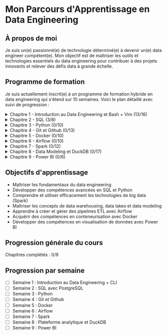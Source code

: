 # Mon Parcours d'Apprentissage en Data Engineering

## À propos de moi
Je suis un(e) passionné(e) de technologie déterminé(e) à devenir un(e) data engineer compétent(e). Mon objectif est de maîtriser les outils et technologies essentiels du data engineering pour contribuer à des projets innovants et relever des défis data à grande échelle.

## Programme de formation
Je suis actuellement inscrit(e) à un programme de formation hybride en data engineering qui s'étend sur 10 semaines. Voici le plan détaillé avec suivi de progression :

<details>
<summary>Chapitre 1 - Introduction au Data Engineering et Bash + Vim (13/16)</summary>

- [x] Introduction au Data Engineering : Aperçu général et historique
- [x] Concepts clés : Différences entre Data Engineer, Data Scientist, Data Analyst, etc.
- [x] Parcours professionnel en Data Engineering
- [x] Collaboration entre les différents rôles data
- [x] Comparaison : Data Engineering vs Data Science
- [ ] Outils et utilisation des données en entreprise
- [ ] Évaluation de la maturité d'un projet Data
- [x] Rôle de l'IA, des LLM et du Data Engineering
- [x] Introduction à la modélisation des données
- [x] Systèmes distribués : fonctionnement et avantages
- [x] Scale Up vs Scale Out : stratégies de mise à l'échelle
- [x] Design Pattern d'une plateforme de données
- [x] Types de Data Pipelines : Batch et Streaming
- [ ] Gestion de la qualité des données
- [x] Commandes Bash essentielles pour Windows/Mac
- [x] Introduction à l'utilisation de Vim
</details>

<details>
<summary>Chapitre 2 - SQL (3/8)</summary>

- [ ] Installation et configuration de PostgreSQL et pgAdmin
- [*] Concepts de base des SGBDR et types de données
- [*] Requêtes SQL : SELECT, CREATE, ALTER TABLE, INSERT, UPDATE, DELETE, DROP
- [*] Utilisation de NULL et requêtes conditionnelles (CASE)
- [ ] Jointures : JOIN, sous-requêtes, CTE, et opérations ensemblistes
- [ ] Travailler avec les dates et heures
- [ ] Fonctions de fenêtrage avancées
- [ ] Fonctions SQL : CAST, CONCAT, SUBSTRING, COALESCE, etc.
</details>

<details>
<summary>Chapitre 3 - Python (0/10)</summary>

- [ ] Introduction à Python et ses usages
- [ ] Installation de Python et configuration de l'environnement de développement
- [ ] Syntaxe de base et variables
- [ ] Types de données en Python
- [ ] Manipulation des données : conversion, chaînes, listes, tuples, sets, dictionnaires
- [ ] Opérateurs et mathématiques
- [ ] Contrôle de flux : conditions, boucles, compréhensions
- [ ] Fonctions : création, utilisation, lambda, décorateurs, gestion des erreurs
- [ ] Modules et objets
- [ ] Fonctions utiles et librairies : datetime, CSV, JSON, psycopg2
</details>

<details>
<summary>Chapitre 4 - Git et Github (0/13)</summary>

- [ ] Introduction à Git et GitFlow
- [ ] Installation et première utilisation de Git
- [ ] Fonctionnement interne de Git
- [ ] Gestion des fichiers : suppression, renommage, ignore
- [ ] Différence et historique des modifications
- [ ] Branches : création et gestion
- [ ] Merge : fusion de branches et gestion des conflits
- [ ] Utilisation de git stash
- [ ] Comparaison : GitHub vs GitLab vs AzureDevOps
- [ ] Processus pour pousser du code sur GitHub
- [ ] Pull Requests et organisation du code sur GitHub
- [ ] GitHub Flow : méthodologie de développement
- [ ] Synchronisation entre GitHub et le dépôt local
</details>

<details>
<summary>Chapitre 5 - Docker (0/10)</summary>

- [ ] Introduction à Docker et ses avantages pour le Data Engineering
- [ ] Installation de Docker
- [ ] Concepts de base de Docker
- [ ] Exécution du premier conteneur
- [ ] Fonctionnement interne de Docker
- [ ] Comparaison : Conteneur vs Machine Virtuelle
- [ ] Création de conteneurs avec Dockerfile
- [ ] Utilisation de Docker Compose pour la gestion multi-conteneurs
- [ ] Outils populaires de Data Engineering avec Docker
- [ ] Bonnes pratiques d'utilisation de Docker
</details>

<details>
<summary>Chapitre 6 - Airflow (0/10)</summary>

- [ ] Introduction à Apache Airflow et ses concepts de base
- [ ] Histoire et évolution d'Airflow
- [ ] Installation d'Airflow avec Docker
- [ ] Création et gestion des DAGs
- [ ] Exploration de l'interface utilisateur Airflow
- [ ] Architecture d'Airflow et ses composants principaux
- [ ] Configuration avancée avec airflow.cfg
- [ ] Création de processus ETL/ELT avec Airflow
- [ ] Concepts avancés et utilisation de la Taskflow API
- [ ] Meilleures pratiques pour l'utilisation d'Airflow
</details>

<details>
<summary>Chapitre 7 - Spark (0/12)</summary>

- [ ] Introduction à Apache Spark
- [ ] Histoire et évolution de Spark
- [ ] Importance de Spark pour les Data Engineers
- [ ] Composants principaux de Spark
- [ ] Installation de Spark avec Docker et Jupyter
- [ ] RDDs et DataFrames : concepts et opérations
- [ ] Utilisation de Spark SQL
- [ ] Gestion des différents types de fichiers avec Spark
- [ ] Développement et exécution d'applications Spark
- [ ] Fonctionnement interne de Spark
- [ ] Utilisation de Spark UI
- [ ] Meilleures pratiques pour l'optimisation de Spark
</details>

<details>
<summary>Chapitre 8 - Data Modeling et DuckDB (0/17)</summary>

- [ ] Introduction au Data Modeling
- [ ] Comparaison OLTP vs OLAP
- [ ] Exploration des systèmes OLTP
- [ ] Modèles de modélisation dimensionnelle pour OLAP
- [ ] Conception d'un Datalake
- [ ] Approches Kimball vs Inmon pour l'OLAP
- [ ] 5 étapes pour concevoir un Datawarehouse
- [ ] Introduction à DuckDB
- [ ] Installation et utilisation de DuckDB
- [ ] Création de tables de dimensions et de faits avec DuckDB
- [ ] Mise en place d'un star schema et analyses
- [ ] Techniques d'analyse avancée avec DuckDB
- [ ] Gestion des Slow Changing Dimensions (SCD)
- [ ] Normalisation et dénormalisation en OLAP
- [ ] Data Modeling dans le contexte du Big Data
- [ ] Concept de OneBigTable
- [ ] 14 meilleures pratiques en Data Modeling
</details>

<details>
<summary>Chapitre 9 - Power BI (0/6)</summary>

- [ ] Introduction à Power BI : fonctionnalités et avantages
- [ ] Installation de Power BI sur Windows
- [ ] Installation de Power BI sur Mac via Cloud Azure
- [ ] Connexion aux sources de données
- [ ] Création et exploration de dashboards
- [ ] Techniques d'exploration et d'analyse des données dans Power BI
</details>

## Objectifs d'apprentissage
- Maîtriser les fondamentaux du data engineering
- Développer des compétences avancées en SQL et Python
- Comprendre et utiliser efficacement les technologies de big data (Spark)
- Maîtriser les concepts de data warehousing, data lakes et data modeling
- Apprendre à créer et gérer des pipelines ETL avec Airflow
- Acquérir des compétences en conteneurisation avec Docker
- Développer des compétences en visualisation de données avec Power BI

## Progression générale du cours
Chapitres complétés : 0/9

## Progression par semaine
- [ ] Semaine 1 : Introduction au Data Engineering + CLI
- [ ] Semaine 2 : SQL avec PostgreSQL
- [ ] Semaine 3 : Python
- [ ] Semaine 4 : Git et Github
- [ ] Semaine 5 : Docker
- [ ] Semaine 6 : Airflow
- [ ] Semaine 7 : Spark
- [ ] Semaine 8 : Plateforme analytique et DuckDB
- [ ] Semaine 9 : Power BI
